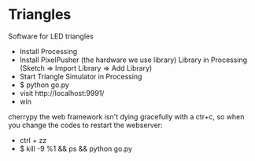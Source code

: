 Triangles
=========

Software for LED triangles

- Install Processing
- Install PixelPusher (the hardware we use library) Library in Processing (Sketch => Import Library => Add Library)
- Start Triangle Simulator in Processing
- $ python go.py
- visit http://localhost:9991/
- win



cherrypy the web framework isn't dying gracefully with a ctr+c, so when you change the codes to restart the webserver:
- ctrl + zz
- $ kill -9 %1 && ps && python go.py
